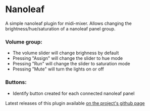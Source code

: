 # Nanoleaf

A simple nanoleaf plugin for midi-mixer. Allows changing the brightness/hue/saturation of a nanoleaf panel group.

### Volume group:
- The volume slider will change brighness by default
- Pressing "Assign" will change the slider to hue mode
- Pressing "Run" will change the slider to saturation mode
- Pressing "Mute" will turn the lights on or off

### Buttons:
- Identify button created for each connected nanoleaf panel



Latest releases of this plugin available [on the project's github page](https://github.com/Jaggernaut555/midi-mixer-nanoleaf/releases/latest)
